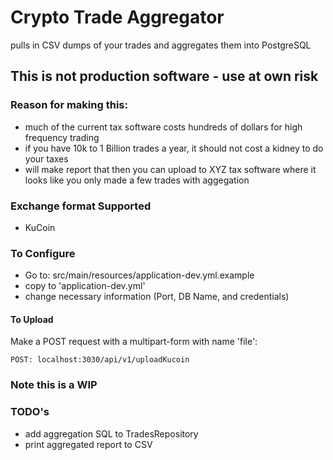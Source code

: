 # Crypto Trade Aggregator 

pulls in CSV dumps of your trades and aggregates them into PostgreSQL

## This is not production software - use at own risk


### Reason for making this:
- much of the current tax software costs hundreds of dollars for high frequency trading
- if you have 10k to 1 Billion trades a year, it should not cost a kidney to do your taxes
- will make report that then you can upload to XYZ tax software where it looks like you only made a few trades with aggegation


### Exchange format Supported
- KuCoin

### To Configure
- Go to: src/main/resources/application-dev.yml.example
- copy to 'application-dev.yml'
- change necessary information (Port, DB Name, and credentials)

#### To Upload

Make a POST request with a multipart-form with name 'file': 
```
POST: localhost:3030/api/v1/uploadKucoin
```

### Note this is a WIP


### TODO's
 - add aggregation SQL to TradesRepository
 - print aggregated report to CSV
